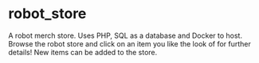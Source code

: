 # robot_store
A robot merch store. Uses PHP, SQL as a database and Docker to host.
Browse the robot store and click on an item you like the look of for further details!
New items can be added to the store.
